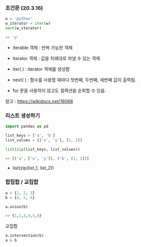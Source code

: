 
### 조건문 (20.3.16)

```python
w = 'python'
w_iterator = iter(w)
next(w_iterator)

>> 'p'
```

- iterable 객체 : 반복 가능한 객체

- iterator 객체 : 값을 차례대로 꺼낼 수 있는 객체
- iter( ) : iterator 객체를 생성함
- next( ) : 함수를 사용할 때마다 첫번째, 두번째, 세번째 값이 출력됨.
- for 문을 사용하지 않고도 컬렉션을 순회할 수 있음.

참고 : https://wikidocs.net/16068


### 리스트 생성하기
```python
import pandas as pd

list_keys = ['a', 'b']
list_values = [['x', 'y'], [1, 2]]

list(zip(list_keys, list_values))

>> [('a', ['x', 'y']), ('b', [1, 2])]
```

- list(zip(list_1, list_2))


### 합집합 / 교집합
```python
a = {1, 2, 3}
b = {4, 5, 6}

a.union(b)

>> {1,2,3,4,5,6}
```
교집합
```python
a.intersection(b)
a & b

```
